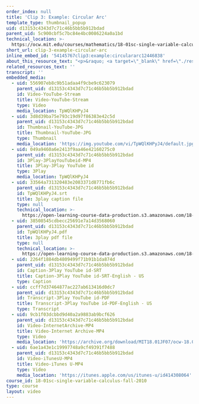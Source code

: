 ```yaml
---
order_index: null
title: 'Clip 3: Example: Circular Arc'
template_type: thumbnail_popup
uid: d13153c4343d7c71c46b5bb5b912bdad
parent_uid: 5c900cbf5c7bc84e4bc0086224a0a1bd
technical_location: >-
  https://ocw.mit.edu/courses/mathematics/18-01sc-single-variable-calculus-fall-2010/unit-4-techniques-of-integration/part-b-partial-fractions-integration-by-parts-arc-length-and-surface-area/session-78-computing-the-length-of-a-curve/clip-3-example-circular-arc
short_url: clip-3-example-circular-arc
inline_embed_id: '54145767clip3:example:circulararc12446838'
about_this_resource_text: "<p>&raquo; <a target=\"_blank\" href=\"./resolveuid/7520a365f27cd00445012bd383d7b9ed\">Accompanying Notes (PDF)</a></p>\r\n<p class=\"scholar_medsm\">From Lecture 31 of <a href=\"http://ocw.mit.edu/courses/mathematics/18-01-single-variable-calculus-fall-2006/video-lectures/\"><em>18.01 Single Variable Calculus, Fall 2006</em></a></p>"
related_resources_text: ''
transcript: ''
embedded_media:
  - uid: 556907eb8c9b51adaa4f9cbe9c623079
    parent_uid: d13153c4343d7c71c46b5bb5b912bdad
    id: Video-YouTube-Stream
    title: Video-YouTube-Stream
    type: Video
    media_location: TpWQlKHPyJ4
  - uid: 3d8d39ba75e793c19d97f86383e42c5d
    parent_uid: d13153c4343d7c71c46b5bb5b912bdad
    id: Thumbnail-YouTube-JPG
    title: Thumbnail-YouTube-JPG
    type: Thumbnail
    media_location: 'https://img.youtube.com/vi/TpWQlKHPyJ4/default.jpg'
  - uid: 049a9460a6e2413f9aa46e42160275c0
    parent_uid: d13153c4343d7c71c46b5bb5b912bdad
    id: 3Play-3PlayYouTubeid-MP4
    title: 3Play-3Play YouTube id
    type: 3Play
    media_location: TpWQlKHPyJ4
  - uid: 33564a731320483e2083371d8771fb6c
    parent_uid: d13153c4343d7c71c46b5bb5b912bdad
    id: TpWQlKHPyJ4.srt
    title: 3play caption file
    type: null
    technical_location: >-
      https://open-learning-course-data-production.s3.amazonaws.com/18-01sc-single-variable-calculus-fall-2010/0ba061259fd76a116b80780cc98fa97a_TpWQlKHPyJ4.srt
  - uid: 38508545cdbecc25691e7a14d3568060
    parent_uid: d13153c4343d7c71c46b5bb5b912bdad
    id: TpWQlKHPyJ4.pdf
    title: 3play pdf file
    type: null
    technical_location: >-
      https://open-learning-course-data-production.s3.amazonaws.com/18-01sc-single-variable-calculus-fall-2010/535a0bb24157b934758baba26f419ba7_TpWQlKHPyJ4.pdf
  - uid: 2264f1884db4809499f71b91b1da874d
    parent_uid: d13153c4343d7c71c46b5bb5b912bdad
    id: Caption-3Play YouTube id-SRT
    title: Caption-3Play YouTube id-SRT-English - US
    type: Caption
  - uid: ccff7d37464877ac227ab613416d0dc7
    parent_uid: d13153c4343d7c71c46b5bb5b912bdad
    id: Transcript-3Play YouTube id-PDF
    title: Transcript-3Play YouTube id-PDF-English - US
    type: Transcript
  - uid: 9cb1f03dcbbd9d40a2a9883ab9bcf626
    parent_uid: d13153c4343d7c71c46b5bb5b912bdad
    id: Video-InternetArchive-MP4
    title: Video-Internet Archive-MP4
    type: Video
    media_location: 'https://archive.org/download/MIT18.01JF07/ocw-18.01-f07-lec31_300k.mp4'
  - uid: 6ae1a43e1c19997748a9cf49391f7488
    parent_uid: d13153c4343d7c71c46b5bb5b912bdad
    id: Video-iTunesU-MP4
    title: Video-iTunes U-MP4
    type: Video
    media_location: 'https://itunes.apple.com/us/itunes-u/id414308064'
course_id: 18-01sc-single-variable-calculus-fall-2010
type: course
layout: video
---
```

